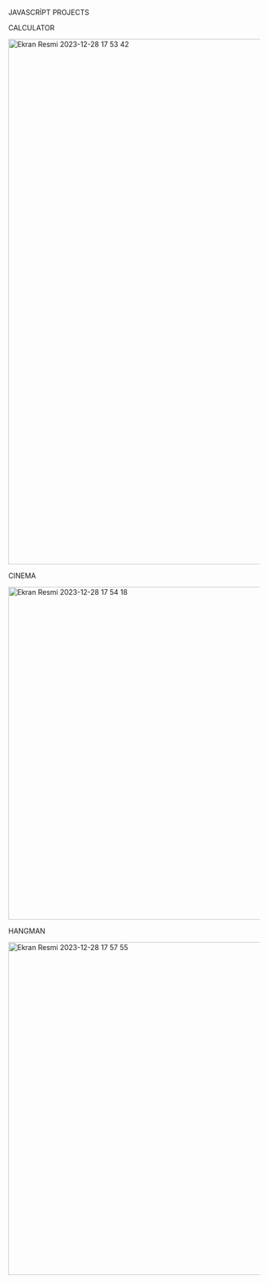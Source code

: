 JAVASCRİPT PROJECTS

CALCULATOR

<img width="1053" alt="Ekran Resmi 2023-12-28 17 53 42" src="https://github.com/haticeetan/JavaScript-Projects/assets/123596254/2d643b68-39c4-468b-a29a-cd4d49bc61a3">



CINEMA

<img width="667" alt="Ekran Resmi 2023-12-28 17 54 18" src="https://github.com/haticeetan/JavaScript-Projects/assets/123596254/9395489d-0aba-4afa-9d26-c35334f8f841">



HANGMAN

<img width="667" alt="Ekran Resmi 2023-12-28 17 57 55" src="https://github.com/haticeetan/JavaScript-Projects/assets/123596254/842cb95d-38f3-4e5a-87a1-862f27daab69">
